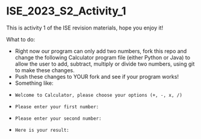 # ISE_2023_S2_Activity_1

This is activity 1 of the ISE revision materials, hope you enjoy it!

What to do:
 - Right now our program can only add two numbers, fork this repo and change the following Calculator program file (either Python or Java) to allow the user to add, subtract, multiply or divide two numbers, using git to make these changes.
 - Push these changes to YOUR fork and see if your program works!
 - Something like:
 -     Welcome to Calculator, please choose your options (+, -, x, /)

 -     Please enter your first number:
 -     Please enter your second number:
 -     Here is your result:
